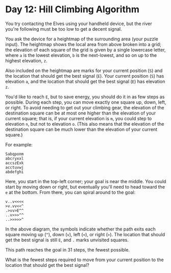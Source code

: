 # Day 12: Hill Climbing Algorithm

You try contacting the Elves using your handheld device, but the river you're
following must be too low to get a decent signal.

You ask the device for a heightmap of the surrounding area (your puzzle input).
The heightmap shows the local area from above broken into a grid; the elevation
of each square of the grid is given by a single lowercase letter, where `a` is
the lowest elevation, `b` is the next-lowest, and so on up to the highest
elevation, `z`.

Also included on the heightmap are marks for your current position (`S`) and the
location that should get the best signal (`E`). Your current position (`S`) has
elevation `a`, and the location that should get the best signal (`E`) has
elevation `z`.

You'd like to reach `E`, but to save energy, you should do it in as few steps as
possible. During each step, you can move exactly one square up, down, left, or
right. To avoid needing to get out your climbing gear, the elevation of the
destination square can be at most one higher than the elevation of your current
square; that is, if your current elevation is `m`, you could step to elevation
`n`, but not to elevation `o`. (This also means that the elevation of the
destination square can be much lower than the elevation of your current square.)

For example:

```
Sabqponm
abcryxxl
accszExk
acctuvwj
abdefghi
```

Here, you start in the top-left corner; your goal is near the middle. You could
start by moving down or right, but eventually you'll need to head toward the `e`
at the bottom. From there, you can spiral around to the goal:

```
v..v<<<<
>v.vv<<^
.>vv>E^^
..v>>>^^
..>>>>>^
```

In the above diagram, the symbols indicate whether the path exits each square
moving up (`^`), down (`v`), left (`<`), or right (`>`). The location that
should get the best signal is still `E`, and `.` marks unvisited squares.

This path reaches the goal in 31 steps, the fewest possible.

What is the fewest steps required to move from your current position to the
location that should get the best signal?
